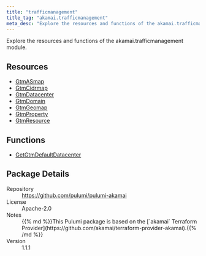 ```yaml
---
title: "trafficmanagement"
title_tag: "akamai.trafficmanagement"
meta_desc: "Explore the resources and functions of the akamai.trafficmanagement module."
---
```


<!-- WARNING: this file was generated by Pulumi Docs Generator. -->
<!-- Do not edit by hand unless you're certain you know what you are doing! -->

Explore the resources and functions of the akamai.trafficmanagement module.

<h2 id="resources">Resources</h2>
<ul class="api">
    <li><a href="gtmasmap" title="GtmASmap"><span class="symbol resource"></span>GtmASmap</a></li>
    <li><a href="gtmcidrmap" title="GtmCidrmap"><span class="symbol resource"></span>GtmCidrmap</a></li>
    <li><a href="gtmdatacenter" title="GtmDatacenter"><span class="symbol resource"></span>GtmDatacenter</a></li>
    <li><a href="gtmdomain" title="GtmDomain"><span class="symbol resource"></span>GtmDomain</a></li>
    <li><a href="gtmgeomap" title="GtmGeomap"><span class="symbol resource"></span>GtmGeomap</a></li>
    <li><a href="gtmproperty" title="GtmProperty"><span class="symbol resource"></span>GtmProperty</a></li>
    <li><a href="gtmresource" title="GtmResource"><span class="symbol resource"></span>GtmResource</a></li>
</ul>

<h2 id="functions">Functions</h2>
<ul class="api">
    <li><a href="getgtmdefaultdatacenter" title="GetGtmDefaultDatacenter"><span class="symbol function"></span>GetGtmDefaultDatacenter</a></li>
</ul>

<h2 id="package-details">Package Details</h2>
<dl class="package-details">
	<dt>Repository</dt>
	<dd><a href="https://github.com/pulumi/pulumi-akamai">https://github.com/pulumi/pulumi-akamai</a></dd>
	<dt>License</dt>
	<dd>Apache-2.0</dd>
	<dt>Notes</dt>
	<dd>{{% md %}}This Pulumi package is based on the [`akamai` Terraform Provider](https://github.com/akamai/terraform-provider-akamai).{{% /md %}}</dd>
	<dt>Version</dt>
	<dd>1.1.1</dd>
</dl>

